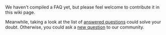 We haven't compiled a FAQ yet, but please feel welcome to contribute it in this wiki page.

Meanwhile, taking a look at the list of [answered questions](https://github.com/sqlitebrowser/sqlitebrowser/issues?q=is%3Aclosed+is%3Aissue+label%3Aquestion) could solve your doubt. Otherwise, you could ask a [new question](https://github.com/sqlitebrowser/sqlitebrowser/issues/new?assignees=&labels=&template=Question.md&title=) to our community.